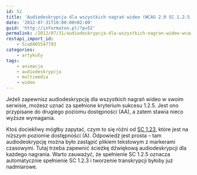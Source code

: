 ```yaml
---
id: 52
title: 'Audiodeskrypcja dla wszystkich nagrań wideo (WCAG 2.0 SC 1.2.5, poziom AA)'
date: '2012-07-31T10:00:00+02:00'
guid: 'http://informaton.pl/?p=52'
permalink: /2012/07/31/audiodeskrypcja-dla-wszystkich-nagran-wideo-wcag-2-0-sc-1-2-5-poziom-aa/
restapi_import_id:
    - 5ca8405547793
categories:
    - artykuły
tags:
    - animacja
    - audiodeskrypcja
    - multimedia
    - wideo
---
```


Jeżeli zapewnisz audiodeskrypcję dla wszystkich nagrań wideo w swoim serwisie, możesz uznać za spełnione kryterium sukcesu 1.2.5. Jest ono przypisane do drugiego poziomu dostępności (AA), a zatem stawia nieco wyższe wymagania.

Ktoś dociekliwy mógłby zapytać, czym to się różni od [SC 1.23](http://informaton.pl/?p=36), które jest na niższym poziomie dostępności (A). Odpowiedź jest prosta – tam audiodeskrypcję można było zastąpić plikiem tekstowym z markerami czasowymi. Tutaj trzeba zapewnić ścieżkę dźwiękową audiodeskrypcji dla każdego nagrania. Warto zauważyć, że spełnienie SC 1.2.5 oznacza automatycznie spełnienie SC 1.2.3 i tworzenie transkrypcji byłoby już nadmiarowe.
